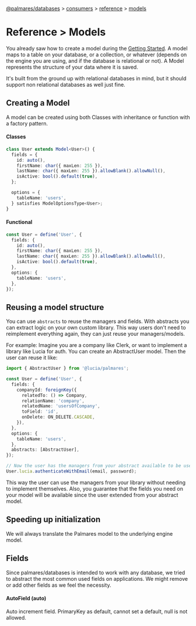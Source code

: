 [@palmares/databases](https://github.com/palmaresHQ/palmares/blob/model-fields-new-api/packages/databases/docs/introduction.md) >
[consumers](https://github.com/palmaresHQ/palmares/blob/model-fields-new-api/packages/databases/docs/consumers/summary.md) >
[reference](https://github.com/palmaresHQ/palmares/blob/model-fields-new-api/packages/databases/docs/consumers/reference/summary.md) >
[models](https://github.com/palmaresHQ/palmares/blob/model-fields-new-api/packages/databases/docs/consumers/reference/models.md)

# Reference > Models

You already saw how to create a model during the [Getting Started](https://github.com/palmaresHQ/palmares/blob/model-fields-new-api/packages/databases/docs/consumers/getting-started/installation.md). A model maps to a table on your database, or a collection, or whatever (depends on the engine you are using, and if the database is relational or not). A Model represents the structure of your data where it is saved.

It's built from the ground up with relational databases in mind, but it should support non relational databases as well just fine.

## Creating a Model

A model can be created using both Classes with inheritance or function with a factory pattern.

#### Classes

```ts
class User extends Model<User>() {
  fields = {
    id: auto(),
    firstName: char({ maxLen: 255 }),
    lastName: char({ maxLen: 255 }).allowBlank().allowNull(),
    isActive: bool().default(true),
  };

  options = {
    tableName: 'users',
  } satisfies ModelOptionsType<User>;
}
```

#### Functional

```ts
const User = define('User', {
  fields: {
    id: auto(),
    firstName: char({ maxLen: 255 }),
    lastName: char({ maxLen: 255 }).allowBlank().allowNull(),
    isActive: bool().default(true),
  },
  options: {
    tableName: 'users',
  },
});
```

## Reusing a model structure

You can use `abstracts` to reuse the managers and fields. With abstracts you can extract logic on your own custom library. This way users don't need to reimplement everything again, they can just reuse your managers/models.

For example: Imagine you are a company like Clerk, or want to implement a library like Lucia for auth. You can create an AbstractUser model. Then the user can reuse it like:

```ts
import { AbstractUser } from '@lucia/palmares';

const User = define('User', {
  fields: {
    companyId: foreignKey({
      relatedTo: () => Company,
      relationName: 'company',
      relatedName: 'usersOfCompany',
      toField: 'id',
      onDelete: ON_DELETE.CASCADE,
    }),
  },
  options: {
    tableName: 'users',
  },
  abstracts: [AbstractUser],
});

// Now the user has the managers from your abstract available to be used like:
User.lucia.authenticateWithEmail(email, password);
```

This way the user can use the managers from your library without needing to implement themselves. Also, you guarantee that the fields you need on your model will be available since the user extended from your abstract model.

## Speeding up initialization

We will always translate the Palmares model to the underlying engine model.

## Fields

Since palmares/databases is intended to work with any database, we tried to abstract the most common used fields on applications. We might remove or add other fields as we feel the necessity.

#### AutoField (auto)

Auto increment field. PrimaryKey as default, cannot set a default, null is not allowed.
